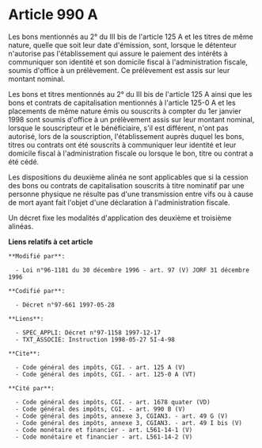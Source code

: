 # Article 990 A

Les bons mentionnés au 2° du III bis de l'article 125 A et les titres de même nature, quelle que soit leur date d'émission,
sont, lorsque le détenteur n'autorise pas l'établissement qui assure le paiement des intérêts à communiquer son identité et
son domicile fiscal à l'administration fiscale, soumis d'office à un prélèvement. Ce prélèvement est assis sur leur montant
nominal. 

Les bons et titres mentionnés au 2° du III bis de l'article 125 A ainsi que les bons et contrats de capitalisation mentionnés
à l'article 125-0 A et les placements de même nature émis ou souscrits à compter du 1er janvier 1998 sont soumis d'office à
un prélèvement assis sur leur montant nominal, lorsque le souscripteur et le bénéficiaire, s'il est différent, n'ont pas
autorisé, lors de la souscription, l'établissement auprès duquel les bons, titres ou contrats ont été souscrits à communiquer
leur identité et leur domicile fiscal à l'administration fiscale ou lorsque le bon, titre ou contrat a été cédé. 

Les dispositions du deuxième alinéa ne sont applicables que si la cession des bons ou contrats de capitalisation souscrits à
titre nominatif par une personne physique ne résulte pas d'une transmission entre vifs ou à cause de mort ayant fait l'objet
d'une déclaration à l'administration fiscale. 

Un décret fixe les modalités d'application des deuxième et troisième alinéas.

**Liens relatifs à cet article**

	**Modifié par**:

	  - Loi n°96-1181 du 30 décembre 1996 - art. 97 (V) JORF 31 décembre 1996

	**Codifié par**:

	  - Décret n°97-661 1997-05-28

	**Liens**:

	  - SPEC_APPLI: Décret n°97-1158 1997-12-17
	  - TXT_ASSOCIE: Instruction 1998-05-27 5I-4-98

	**Cite**:

	  - Code général des impôts, CGI. - art. 125 A (V)
	  - Code général des impôts, CGI. - art. 125-0 A (VT)

	**Cité par**:

	  - Code général des impôts, CGI. - art. 1678 quater (VD)
	  - Code général des impôts, CGI. - art. 990 B (V)
	  - Code général des impôts, annexe 3, CGIAN3. - art. 49 G (V)
	  - Code général des impôts, annexe 3, CGIAN3. - art. 49 I bis (V)
	  - Code monétaire et financier - art. L561-14-1 (V)
	  - Code monétaire et financier - art. L561-14-2 (V)
